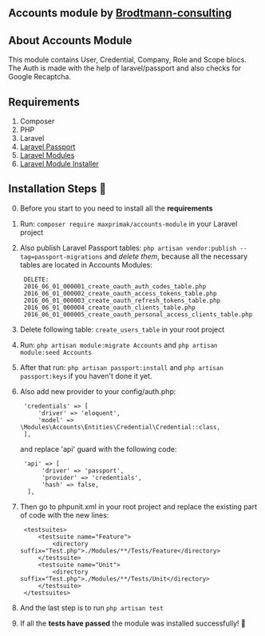## Accounts module by [Brodtmann-consulting](https://brodtmann-consulting.com/)

## About Accounts Module

This module contains User, Credential, Company, Role and Scope blocs. The Auth is made with the help of laravel/passport and also checks for Google Recaptcha. 

## Requirements

1) Composer
2) PHP
3) Laravel
4) [Laravel Passport](https://laravel.com/docs/8.x/passport)
5) [Laravel Modules](https://nwidart.com/laravel-modules/v6/introduction)
6) [Laravel Module Installer](https://github.com/joshbrw/laravel-module-installer)

## Installation Steps :rocket:

0) Before you start to you need to install all the **requirements**

1) Run: `composer require maxprimak/accounts-module` in your Laravel project
2) Also publish Laravel Passport tables: `php artisan vendor:publish --tag=passport-migrations` and *delete them*, because all the necessary tables are located in Accounts Modules:
        
        DELETE:
        2016_06_01_000001_create_oauth_auth_codes_table.php
        2016_06_01_000002_create_oauth_access_tokens_table.php
        2016_06_01_000003_create_oauth_refresh_tokens_table.php
        2016_06_01_000004_create_oauth_clients_table.php
        2016_06_01_000005_create_oauth_personal_access_clients_table.php
        
3) Delete following table: `create_users_table` in your root project
4) Run: `php artisan module:migrate Accounts` and `php artisan module:seed Accounts`
5) After that run: `php artisan passport:install` and `php artisan passport:keys` if you haven't done it yet.
6) Also add new provider to your config/auth.php:
        
        'credentials' => [
            'driver' => 'eloquent',
            'model' => \Modules\Accounts\Entities\Credential\Credential::class,
        ],
                
    and replace 'api' guard with the following code:

        'api' => [
             'driver' => 'passport',
             'provider' => 'credentials',
             'hash' => false,
         ], 

7) Then go to phpunit.xml in your root project and replace the existing part of code with the new lines:
  
        <testsuites> 
            <testsuite name="Feature">
                <directory suffix="Test.php">./Modules/**/Tests/Feature</directory>
            </testsuite>
            <testsuite name="Unit">
                <directory suffix="Test.php">./Modules/**/Tests/Unit</directory>
            </testsuite>
        </testsuites>

8) And the last step is to run `php artisan test`
9) If all the **tests have passed** the module was installed successfully! :tada:
